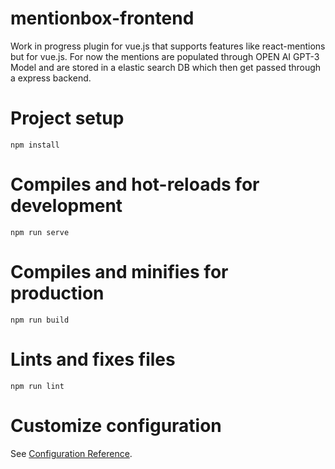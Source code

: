 # mentionbox-frontend
Work in progress plugin for vue.js that supports features like react-mentions but for vue.js. For now the mentions are populated through OPEN AI GPT-3 Model and are stored in a elastic search DB which then get passed through a express backend.
# Project setup
```
npm install
```

# Compiles and hot-reloads for development
```
npm run serve
```

# Compiles and minifies for production
```
npm run build
```

# Lints and fixes files
```
npm run lint
```

# Customize configuration
See [Configuration Reference](https://cli.vuejs.org/config/).
